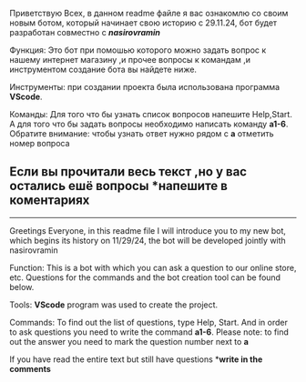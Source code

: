 Приветствую Всех, в данном readme файле я вас ознакомлю со своим новым ботом, который начинает свою историю с 29.11.24, бот будет разработан совместно с ***nasirovramin***

Функция: Это бот при помошью которого можно задать вопрос к нашему интернет магазину ,и прочее
вопросы к командам ,и инструментом создание бота вы найдете ниже.

Инструменты: при создании проекта была использована программа **VScode**.

Команды: Для того что бы узнать список вопросов напешите Help,Start.
А для того что бы задать вопросы необходимо написать команду **a1-6**.
Обратите внимание: чтобы узнать ответ нужно рядом с **a** отметить номер вопроса 

Если вы прочитали весь текст ,но у вас остались ешё вопросы 
***напешите в коментариях** 
---------------------------
---------------------------
Greetings Everyone, in this readme file I will introduce you to my new bot, which begins its history on 11/29/24, the bot will be developed jointly with nasirovramin

Function: This is a bot with which you can ask a question to our online store, etc.
Questions for the commands and the bot creation tool can be found below.

Tools: **VScode** program was used to create the project.

Commands: To find out the list of questions, type Help, Start.
And in order to ask questions you need to write the command **a1-6**.
Please note: to find out the answer you need to mark the question number next to **a**

If you have read the entire text but still have questions 
***write in the comments**










